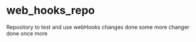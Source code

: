 # web_hooks_repo
Repository to test and use webHooks 
changes done
some more changer done
once more

